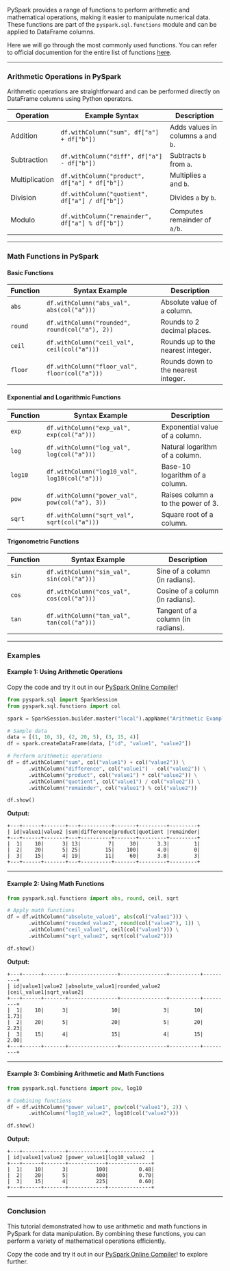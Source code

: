 PySpark provides a range of functions to perform arithmetic and mathematical operations, making it easier to manipulate numerical data. These functions are part of the `pyspark.sql.functions` module and can be applied to DataFrame columns.

Here we will go through the most commonly used functions. You can refer to official documention for the entire list of functions [here](https://spark.apache.org/docs/3.5.3/sql-ref-functions-builtin.html#mathematical-functions).

---

### **Arithmetic Operations in PySpark**

Arithmetic operations are straightforward and can be performed directly on DataFrame columns using Python operators.

| Operation    | Example Syntax                       | Description                        |
|--------------|--------------------------------------|------------------------------------|
| Addition     | `df.withColumn("sum", df["a"] + df["b"])` | Adds values in columns `a` and `b`. |
| Subtraction  | `df.withColumn("diff", df["a"] - df["b"])` | Subtracts `b` from `a`.            |
| Multiplication | `df.withColumn("product", df["a"] * df["b"])` | Multiplies `a` and `b`.            |
| Division     | `df.withColumn("quotient", df["a"] / df["b"])` | Divides `a` by `b`.                |
| Modulo       | `df.withColumn("remainder", df["a"] % df["b"])` | Computes remainder of `a/b`.       |

---

### **Math Functions in PySpark**

#### **Basic Functions**
| Function | Syntax Example                        | Description                                 |
|----------|---------------------------------------|---------------------------------------------|
| `abs`    | `df.withColumn("abs_val", abs(col("a")))` | Absolute value of a column.                 |
| `round`  | `df.withColumn("rounded", round(col("a"), 2))` | Rounds to 2 decimal places.                |
| `ceil`   | `df.withColumn("ceil_val", ceil(col("a")))` | Rounds up to the nearest integer.          |
| `floor`  | `df.withColumn("floor_val", floor(col("a")))` | Rounds down to the nearest integer.        |

#### **Exponential and Logarithmic Functions**
| Function | Syntax Example                         | Description                                  |
|----------|----------------------------------------|----------------------------------------------|
| `exp`    | `df.withColumn("exp_val", exp(col("a")))` | Exponential value of a column.              |
| `log`    | `df.withColumn("log_val", log(col("a")))` | Natural logarithm of a column.              |
| `log10`  | `df.withColumn("log10_val", log10(col("a")))` | Base-10 logarithm of a column.              |
| `pow`    | `df.withColumn("power_val", pow(col("a"), 3))` | Raises column `a` to the power of 3.        |
| `sqrt`   | `df.withColumn("sqrt_val", sqrt(col("a")))` | Square root of a column.                    |

#### **Trigonometric Functions**
| Function | Syntax Example                         | Description                                  |
|----------|----------------------------------------|----------------------------------------------|
| `sin`    | `df.withColumn("sin_val", sin(col("a")))` | Sine of a column (in radians).              |
| `cos`    | `df.withColumn("cos_val", cos(col("a")))` | Cosine of a column (in radians).            |
| `tan`    | `df.withColumn("tan_val", tan(col("a")))` | Tangent of a column (in radians).           |

---

### **Examples**

#### Example 1: Using Arithmetic Operations
Copy the code and try it out in our [PySpark Online Compiler](../pyspark-online-compiler)!
```python
from pyspark.sql import SparkSession
from pyspark.sql.functions import col

spark = SparkSession.builder.master("local").appName("Arithmetic Example").getOrCreate()

# Sample data
data = [(1, 10, 3), (2, 20, 5), (3, 15, 4)]
df = spark.createDataFrame(data, ["id", "value1", "value2"])

# Perform arithmetic operations
df = df.withColumn("sum", col("value1") + col("value2")) \
       .withColumn("difference", col("value1") - col("value2")) \
       .withColumn("product", col("value1") * col("value2")) \
       .withColumn("quotient", col("value1") / col("value2")) \
       .withColumn("remainder", col("value1") % col("value2"))

df.show()
```

**Output:**
```
+---+------+-------+---+----------+-------+---------+---------+
| id|value1|value2 |sum|difference|product|quotient |remainder|
+---+------+-------+---+----------+-------+---------+---------+
|  1|    10|      3| 13|         7|     30|      3.3|        1|
|  2|    20|      5| 25|        15|    100|      4.0|        0|
|  3|    15|      4| 19|        11|     60|      3.8|        3|
+---+------+-------+---+----------+-------+---------+---------+
```

---

#### Example 2: Using Math Functions
```python
from pyspark.sql.functions import abs, round, ceil, sqrt

# Apply math functions
df = df.withColumn("absolute_value1", abs(col("value1"))) \
       .withColumn("rounded_value2", round(col("value2"), 1)) \
       .withColumn("ceil_value1", ceil(col("value1"))) \
       .withColumn("sqrt_value2", sqrt(col("value2")))

df.show()
```

**Output:**
```
+---+------+-------+----------------+---------------+----------+---------+
| id|value1|value2 |absolute_value1|rounded_value2 |ceil_value1|sqrt_value2|
+---+------+-------+----------------+---------------+----------+---------+
|  1|    10|      3|              10|              3|        10|      1.73|
|  2|    20|      5|              20|              5|        20|      2.23|
|  3|    15|      4|              15|              4|        15|      2.00|
+---+------+-------+----------------+---------------+----------+---------+
```

---

#### Example 3: Combining Arithmetic and Math Functions
```python
from pyspark.sql.functions import pow, log10

# Combining functions
df = df.withColumn("power_value1", pow(col("value1"), 2)) \
       .withColumn("log10_value2", log10(col("value2")))

df.show()
```

**Output:**
```
+---+------+-------+------------+--------------+
| id|value1|value2 |power_value1|log10_value2  |
+---+------+-------+------------+--------------+
|  1|    10|      3|         100|          0.48|
|  2|    20|      5|         400|          0.70|
|  3|    15|      4|         225|          0.60|
+---+------+-------+------------+--------------+
```

---

### **Conclusion**
This tutorial demonstrated how to use arithmetic and math functions in PySpark for data manipulation. By combining these functions, you can perform a variety of mathematical operations efficiently. 


Copy the code and try it out in our [PySpark Online Compiler](../pyspark-online-compiler)! to explore further.